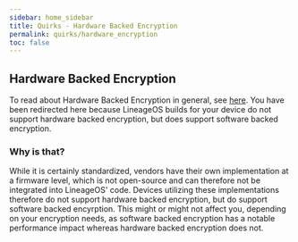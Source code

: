 ```yaml
---
sidebar: home_sidebar
title: Quirks - Hardware Backed Encryption
permalink: quirks/hardware_encryption
toc: false
---
```


## Hardware Backed Encryption

To read about Hardware Backed Encryption in general, see [here](https://source.android.com/docs/security/features/keystore).
You have been redirected here because LineageOS builds for your device do not support hardware backed encryption, but does support software backed encryption.

### Why is that?

While it is certainly standardized, vendors have their own implementation at a firmware level, which is not open-source and can therefore not be integrated into LineageOS' code.
Devices utilizing these implementations therefore do not support hardware backed encryption, but do support software backed encyrption.
This might or might not affect you, depending on your encryption needs, as software backed encryption has a notable performance impact whereas hardware backed encryption does not.
